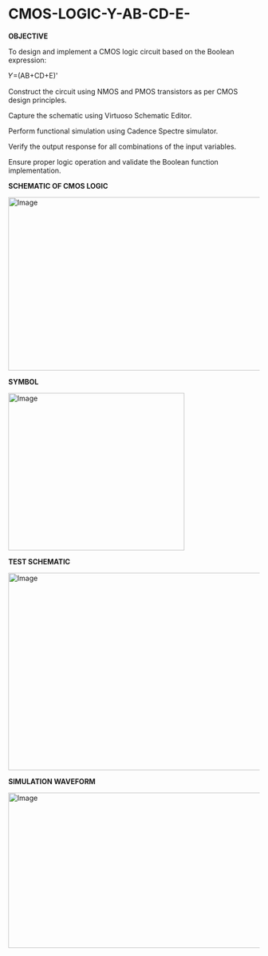 # CMOS-LOGIC-Y-AB-CD-E-

**OBJECTIVE**

To design and implement a CMOS logic circuit based on the Boolean expression:

𝑌=(AB+CD+E)'
​
 
Construct the circuit using NMOS and PMOS transistors as per CMOS design principles.

Capture the schematic using Virtuoso Schematic Editor.

Perform functional simulation using Cadence Spectre simulator.

Verify the output response for all combinations of the input variables.

Ensure proper logic operation and validate the Boolean function implementation.

**SCHEMATIC OF CMOS LOGIC**


<img width="524" height="347" alt="Image" src="https://github.com/user-attachments/assets/40ecf89f-4f1e-4af1-8dc8-3e126dde5ed5" />


**SYMBOL**


<img width="353" height="315" alt="Image" src="https://github.com/user-attachments/assets/13414dc8-176e-4177-b62d-ef9b2808e11e" />

**TEST SCHEMATIC**


<img width="667" height="395" alt="Image" src="https://github.com/user-attachments/assets/691b746a-564f-40cf-a203-5fb06eba4cc6" />


**SIMULATION WAVEFORM**


<img width="752" height="311" alt="Image" src="https://github.com/user-attachments/assets/f37d9de7-b23d-4f0f-9a1a-319476a1af49" />


